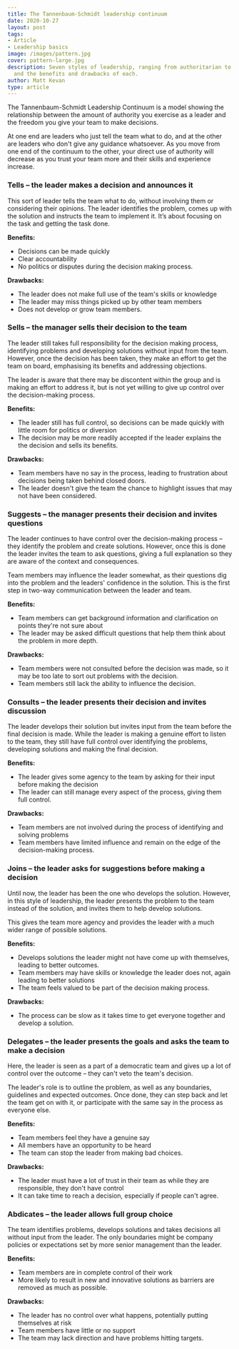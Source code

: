 ```yaml
---
title: The Tannenbaum-Schmidt leadership continuum
date: 2020-10-27
layout: post
tags:
- Article
- Leadership basics
image: /images/pattern.jpg
cover: pattern-large.jpg
description: Seven styles of leadership, ranging from authoritarian to permissive,
  and the benefits and drawbacks of each.
author: Matt Kevan
type: article
---
```

The Tannenbaum-Schmidt Leadership Continuum is a model showing the relationship between the amount of authority you exercise as a leader and the freedom you give your team to make decisions.

At one end are leaders who just tell the team what to do, and at the other are leaders who don't give any guidance whatsoever. As you move from one end of the continuum to the other, your direct use of authority will decrease as you trust your team more and their skills and experience increase. 

### Tells – the leader makes a decision and announces it

This sort of leader tells the team what to do, without involving them or considering their opinions. The leader identifies the problem, comes up with the solution and instructs the team to implement it. It’s about focusing on the task and getting the task done.

**Benefits:**

* Decisions can be made quickly
* Clear accountability
* No politics or disputes during the decision making process.

**Drawbacks:**

* The leader does not make full use of the team's skills or knowledge
* The leader may miss things picked up by other team members
* Does not develop or grow team members.

### Sells – the manager sells their decision to the team

The leader still takes full responsibility for the decision making process, identifying problems and developing solutions without input from the team. However, once the decision has been taken, they make an effort to get the team on board, emphasising its benefits and addressing  objections.

The leader is aware that there may be discontent within the group and is making an effort to address it, but is not yet willing to give up control over the decision-making process.

**Benefits:**

* The leader still has full control, so decisions can be made quickly with little room for politics or diversion
* The decision may be more readily accepted if the leader explains the  the decision and sells its benefits.

**Drawbacks:**

* Team members have no say in the process, leading to frustration about decisions being taken behind closed doors.
* The leader doesn't give the team the chance to highlight issues that may not have been considered.

### Suggests – the manager presents their decision and invites questions

The leader continues to have control over the decision-making process – they identify the problem and create solutions. However, once this is done the leader invites the team to ask questions, giving a full explanation so they are aware of the context and consequences.

Team members may influence the leader somewhat, as their questions dig into the problem and the leaders' confidence in the solution. This is the first step in two-way communication between the leader and team.

**Benefits:**

* Team members can get background information and clarification on points they're not sure about
* The leader may be asked difficult questions that help them think about the problem in more depth.

**Drawbacks:**

* Team members were not consulted before the decision was made, so it may be too late to sort out problems with the decision.
* Team members still lack the ability to influence the decision.

### Consults – the leader presents their decision and  invites discussion

The leader develops their solution but invites input from the team before the final decision is made. While the leader is making a genuine effort to listen to the team, they still have full control over identifying the problems, developing solutions and making the final decision.

**Benefits:**

* The leader gives some agency to the team by asking for their input before making the decision
* The leader can still manage every aspect of the process, giving them full control.

**Drawbacks:**

* Team members are not involved during the process of identifying and solving problems 
* Team members have limited influence and remain on the edge of the decision-making process. 

### Joins – the leader asks for suggestions before making a decision

Until now, the leader has been the one who develops the solution. However, in this style of leadership, the leader presents the problem to the team instead of the solution, and invites them to help develop solutions.

This gives the team more agency and provides the leader with a much wider range of possible solutions.

**Benefits:**

* Develops solutions the leader might not have come up with themselves, leading to better outcomes.
* Team members may have skills or knowledge the leader does not, again leading to better solutions
* The team feels valued to be part of the decision making process.

**Drawbacks:**

* The process can be slow as it takes time to get everyone together and develop a solution.

### Delegates – the leader presents the goals and asks the team to make a decision

Here, the leader is seen as a part of a democratic team and gives up a lot of control over the outcome – they can't veto the team's decision.

The leader's role is to outline the problem, as well as any boundaries, guidelines and expected outcomes. Once done, they can step back and let the team get on with it, or participate with the same say in the process as everyone else.

**Benefits:**

* Team members feel they have a genuine say
* All members have an opportunity to be heard
* The team can stop the leader from making bad choices.

**Drawbacks:**

* The leader must have a lot of trust in their team as while they are responsible, they don't have control
* It can take time to reach a decision, especially if people can't agree.

### Abdicates – the leader allows full group choice

The team identifies problems, develops solutions and takes decisions all without input from the leader. The only boundaries might be company policies or expectations set by more senior management than the leader.

**Benefits:**

* Team members are in complete control of their work
* More likely to result in new and innovative solutions as barriers are removed as much as possible.

**Drawbacks:**

* The leader has no control over what happens, potentially putting themselves at risk
* Team members have little or no support
* The team may lack direction and have problems hitting targets.
